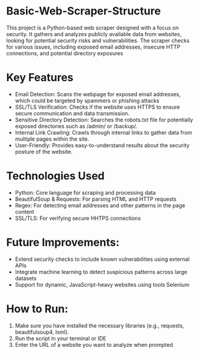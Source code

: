 # Basic-Web-Scraper-Structure
This project is a Python-based web scraper designed with a focus on security. It gathers and analyzes publicly available data from websites, looking for potential security risks and vulnerabilities. The scraper checks for various issues, including exposed email addresses, insecure HTTP connections, and potential directory exposures

# Key Features
* Email Detection: Scans the webpage for exposed email addresses, which could be targeted by spammers or phishing attacks
* SSL/TLS Verification: Checks if the website uses HTTPS to ensure secure communication and data transmission.
* Sensitive Directory Detection: Searches the robots.txt file for potentially exposed directories such as /admin/ or /backup/.
* Internal Link Crawling: Crawls through internal links to gather data from multiple pages within the site.
* User-Friendly: Provides easy-to-understand results about the security posture of the website.

# Technologies Used
* Python: Core language for scraping and processing data
* BeautifulSoup & Requests: For parsing HTML and HTTP requests
* Regex: For detecting email addresses and other patterns in the page content
* SSL/TLS: For verifying secure HHTPS connections

# Future Improvements: 
* Extend security checks to include known vulnerabilities using external APIs
* Integrate machine learning to detect suspicious patterns across large datasets
* Support for dynamic, JavaScript-heavy websites using tools Selenium

# How to Run: 
1. Make sure you have installed the necessary libraries (e.g., requests, beautifulsoup4, lxml).
2. Run the script in your terminal or IDE
3. Enter the URL of a website you want to analyze when prompted
